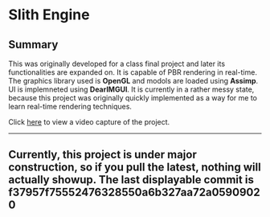 # Slith Engine
## Summary
This was originally developed for a class final project and later its functionalities are expanded on. It is capable of PBR rendering in real-time. The graphics library used is __OpenGL__ and modols are loaded using __Assimp__. UI is implemneted using __DearIMGUI__. It is currently in a rather messy state, because this project was originally quickly implemented as a way for me to learn real-time rendering techniques.

Click [here](https://www.youtube.com/watch?v=cgzsSXj566A) to view a video capture of the project.

---
Currently, this project is under major construction, so if you pull the latest, nothing will actually showup. The last displayable commit is **f37957f75552476328550a6b327aa72a05909020**
---
